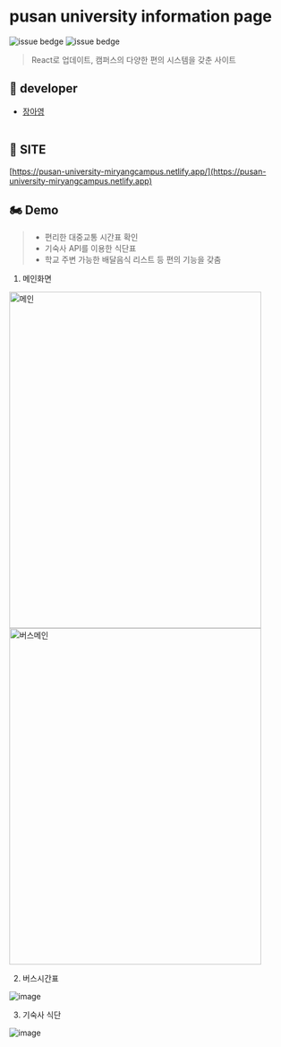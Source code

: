 # pusan university information page
![issue bedge](https://img.shields.io/badge/yarn-v%201.22.10-orange)
![issue bedge](https://img.shields.io/badge/node-v%204.14.0-brightgreen)


>  React로 업데이트, 캠퍼스의 다양한 편의 시스템을 갖춘 사이트<br />


## 🎅 developer

 - [장아영](https://github.com/Jang-Ahyoung)<br />  <br /> 


## 💙 SITE

 [https://pusan-university-miryangcampus.netlify.app/](https://pusan-university-miryangcampus.netlify.app)<br />

## 🏍 Demo 
> - 편리한 대중교통 시간표 확인 <br /> 
> - 기숙사 API를 이용한 식단표 
> - 학교 주변 가능한 배달음식 리스트 등 편의 기능을 갖춤 <br /> 


1. 메인화면
<p>
<img width="450" height="600" alt="메인" src="https://user-images.githubusercontent.com/71692593/109726485-2c47b400-7bf6-11eb-91e6-e1a2145f79e6.png">
<img width="450" height="600" alt="버스메인" src="https://user-images.githubusercontent.com/71692593/109726299-d07d2b00-7bf5-11eb-87a7-d1d21b54ef02.png">
</p>

2. 버스시간표

![image](https://user-images.githubusercontent.com/71692593/109725951-3d43f580-7bf5-11eb-832c-a381ad79c4e8.png)

3. 기숙사 식단

![image](https://user-images.githubusercontent.com/71692593/109725692-daeaf500-7bf4-11eb-9c73-5b7abbac17d5.png)
